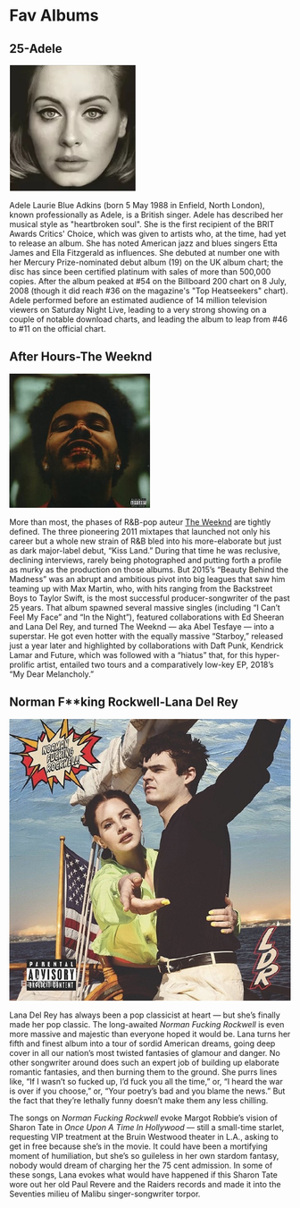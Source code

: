 # Fav Albums

## 25-Adele

![](pics\image-20201210144953376.png)

Adele Laurie Blue Adkins (born 5 May 1988 in Enfield, North London), known professionally as Adele, is a British singer. Adele has described her musical style as "heartbroken soul". She is the first recipient of the BRIT Awards Critics' Choice, which was given to artists who, at the time, had yet to release an album. She has noted American jazz and blues singers Etta James and Ella Fitzgerald as influences. She debuted at number one with her Mercury Prize-nominated debut album (19) on the UK album chart; the disc has since been certified platinum with sales of more than 500,000 copies. After the album peaked at #54 on the Billboard 200 chart on 8 July, 2008 (though it did reach #36 on the magazine's "Top Heatseekers" chart). Adele performed before an estimated audience of 14 million television viewers on Saturday Night Live, leading to a very strong showing on a couple of notable download charts, and leading the album to leap from #46 to #11 on the official chart.

## After Hours-The Weeknd

![](pics\th.jpg)

More than most, the phases of R&B-pop auteur [The Weeknd](https://variety.com/t/the-weeknd/) are tightly defined. The three pioneering 2011 mixtapes that launched not only his career but a whole new strain of R&B bled into his more-elaborate but just as dark major-label debut, “Kiss Land.” During that time he was reclusive, declining interviews, rarely being photographed and putting forth a profile as murky as the production on those albums. But 2015’s “Beauty Behind the Madness” was an abrupt and ambitious pivot into big leagues that saw him teaming up with Max Martin, who, with hits ranging from the Backstreet Boys to Taylor Swift, is the most successful producer-songwriter of the past 25 years. That album spawned several massive singles (including “I Can’t Feel My Face” and “In the Night”), featured collaborations with Ed Sheeran and Lana Del Rey, and turned The Weeknd — aka Abel Tesfaye — into a superstar. He got even hotter with the equally massive “Starboy,” released just a year later and highlighted by collaborations with Daft Punk, Kendrick Lamar and Future, which was followed with a “hiatus” that, for this hyper-prolific artist, entailed two tours and a comparatively low-key EP, 2018’s “My Dear Melancholy.”

## Norman F**king Rockwell-Lana Del Rey 

![](pics\2934349b033b5bb54707af2238d3d539b700bc1e.jpg)

Lana Del Rey has always been a pop classicist at heart — but she’s finally made her pop classic. The long-awaited *Norman Fucking Rockwell* is even more massive and majestic than everyone hoped it would be. Lana turns her fifth and finest album into a tour of sordid American dreams, going deep cover in all our nation’s most twisted fantasies of glamour and danger. No other songwriter around does such an expert job of building up elaborate romantic fantasies, and then burning them to the ground. She purrs lines like, “If I wasn’t so fucked up, I’d fuck you all the time,” or, “I heard the war is over if you choose,” or, “Your poetry’s bad and you blame the news.” But the fact that they’re lethally funny doesn’t make them any less chilling.

The songs on *Norman Fucking Rockwell* evoke Margot Robbie’s vision of Sharon Tate in *Once Upon A Time In Hollywood* — still a small-time starlet, requesting VIP treatment at the Bruin Westwood theater in L.A., asking to get in free because she’s in the movie. It could have been a mortifying moment of humiliation, but she’s so guileless in her own stardom fantasy, nobody would dream of charging her the 75 cent admission. In some of these songs, Lana evokes what would have happened if this Sharon Tate wore out her old Paul Revere and the Raiders records and made it into the Seventies milieu of Malibu singer-songwriter torpor.